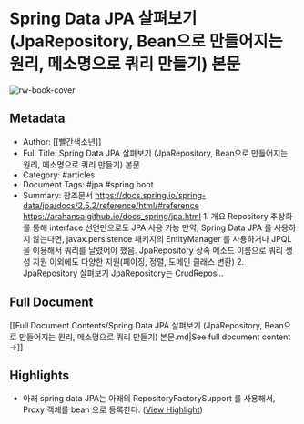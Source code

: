 # Spring Data JPA 살펴보기 (JpaRepository, Bean으로 만들어지는 원리, 메소명으로 쿼리 만들기) 본문

![rw-book-cover](https://img1.daumcdn.net/thumb/R800x0/?scode=mtistory2&fname=https%3A%2F%2Fblog.kakaocdn.net%2Fdn%2FTMGdK%2FbtrpU0gQiFD%2FZI88KKgKa0FaGjykQ26IR0%2Fimg.png)

## Metadata
- Author: [[빨간색소년]]
- Full Title: Spring Data JPA 살펴보기 (JpaRepository, Bean으로 만들어지는 원리, 메소명으로 쿼리 만들기) 본문
- Category: #articles
- Document Tags:  #jpa  #spring boot 
- Summary: 참조문서 https://docs.spring.io/spring-data/jpa/docs/2.5.2/reference/html/#reference https://arahansa.github.io/docs_spring/jpa.html 1. 개요 Repository 추상화를 통해 interface 선언만으로도 JPA 사용 가능 만약, Spring Data JPA 를 사용하지 않는다면, javax.persistence 패키지의 EntityManager 를 사용하거나 JPQL을 이용해서 쿼리를 날렸어야 했음. JpaRepository 상속 메소드 이름으로 쿼리 생성 지원 이외에도 다양한 지원(페이징, 정렬, 도메인 클래스 변환) 2. JpaRepository 살펴보기 JpaRepository는 CrudReposi..

## Full Document
[[Full Document Contents/Spring Data JPA 살펴보기 (JpaRepository, Bean으로 만들어지는 원리, 메소명으로 쿼리 만들기) 본문.md|See full document content →]]

## Highlights
- 아래 spring data JPA는 아래의 RepositoryFactorySupport 를 사용해서, Proxy 객체를 bean 으로 등록한다. ([View Highlight](https://read.readwise.io/read/01hcev3we1atx791ey7acafq9t))
